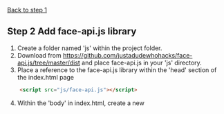[Back to step 1](https://github.com/seattleacademy/faceCam/tree/step1)

## Step 2  Add face-api.js library
1.  Create a folder named 'js' within the project folder. 
2.  Download from https://github.com/justadudewhohacks/face-api.js/tree/master/dist and place face-api.js in your 'js' directory.  
3.  Place a reference to the face-api.js library within the 'head' section of the index.html page
```html
	<script src="js/face-api.js"></script>
```
4.  Within the 'body' in index.html, create a new <script> tag. Start by writing a single line within this tag to log faceapi to the console. 
```html
	<script>
		console.log(faceapi);
	</script>
```
5.  Check with the console in the browswer that the library is loading and examine the attributes and methods.

[Go to step 3](https://github.com/seattleacademy/faceCam/tree/step3)
